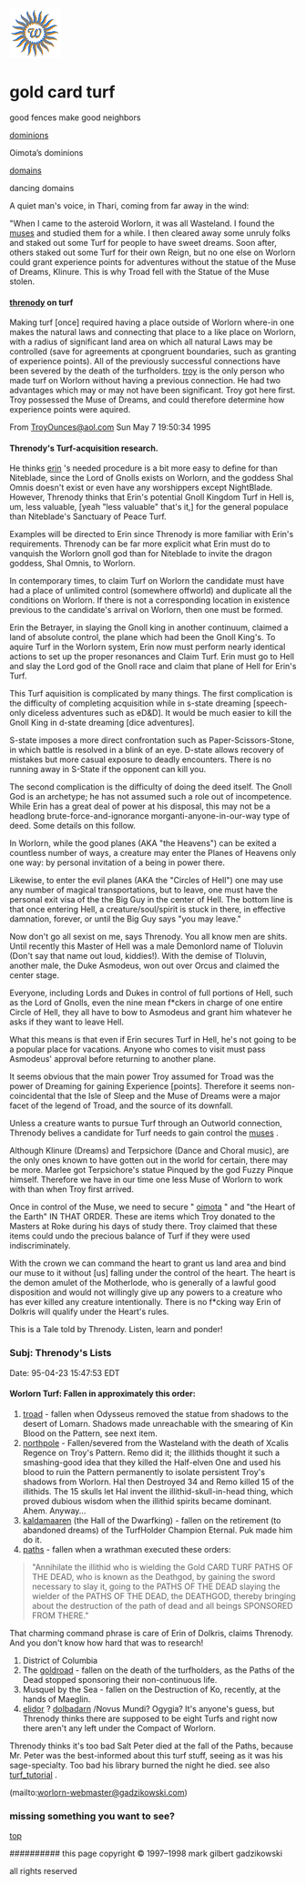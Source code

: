 ![wsun](assets/wsun.gif)

# gold card turf



good fences make good neighbors

[dominions](dominions.md) 

 Oimota’s dominions 

 [domains](domains.md) 

 dancing domains 





 
 A quiet man's voice, in Thari, coming from far away in the wind: 


 "When I came to the asteroid Worlorn, it was all Wasteland. I found the  [muses](muses.md)  and studied them for a while. I then cleared away some unruly folks and staked out some Turf for people to have sweet dreams. Soon after, others staked out some Turf for their own Reign, but no one else on Worlorn could grant experience points for adventures without the statue of the Muse of Dreams, Klinure. This is why Troad fell with the Statue of the Muse stolen. 


 


####  [threnody](threnody.md)  on turf

 Making turf [once] required having a place outside of Worlorn where-in one makes the natural laws and connecting that place to a like place on Worlorn, with a radius of significant land area on which all natural Laws may be controlled (save for agreements at cpongruent boundaries, such as granting of experience points). All of the previously successful connections have been severed by the death of the turfholders. 
  [troy](troy.md)  is the only person who made turf on Worlorn without having a previous connection. He had two advantages which may or may not have been significant. Troy got here first. Troy possessed the Muse of Dreams, and could therefore determine how experience points were aquired. 


 From TroyOunces@aol.com Sun May 7 19:50:34 1995 


 


#### Threnody's Turf-acquisition research.

 He thinks  [erin](erin.md) 's needed procedure is a bit more easy to define for than Niteblade, since the Lord of Gnolls exists on Worlorn, and the goddess Shal Omnis doesn't exist or even have any worshippers except NightBlade. 
 However, Threnody thinks that Erin's potential Gnoll Kingdom Turf in Hell is, um, less valuable, [yeah "less valuable" that's it,] for the general populace than Niteblade's Sanctuary of Peace Turf. 


 Examples will be directed to Erin since Threnody is more familiar with Erin's requirements. Threnody can be far more explicit what Erin must do to vanquish the Worlorn gnoll god than for Niteblade to invite the dragon goddess, Shal Omnis, to Worlorn. 


 In contemporary times, to claim Turf on Worlorn the candidate must have had a place of unlimited control (somewhere offworld) and duplicate all the conditions on Worlorn. If there is not a corresponding location in existence previous to the candidate's arrival on Worlorn, then one must be formed. 


 Erin the Betrayer, in slaying the Gnoll king in another continuum, claimed a land of absolute control, the plane which had been the Gnoll King's. To aquire Turf in the Worlorn system, Erin now must perform nearly identical actions to set up the proper resonances and Claim Turf. Erin must go to Hell and slay the Lord god of the Gnoll race and claim that plane of Hell for Erin's Turf. 


 This Turf aquisition is complicated by many things. The first complication is the difficulty of completing acquisition while in s-state dreaming [speech-only diceless adventures such as eD&D]. It would be much easier to kill the Gnoll King in d-state dreaming [dice adventures]. 


 S-state imposes a more direct confrontation such as Paper-Scissors-Stone, in which battle is resolved in a blink of an eye. D-state allows recovery of mistakes but more casual exposure to deadly encounters. There is no running away in S-State if the opponent can kill you. 


 The second complication is the difficulty of doing the deed itself. The Gnoll God is an archetype; he has not assumed such a role out of incompetence. While Erin has a great deal of power at his disposal, this may not be a headlong brute-force-and-ignorance morganti-anyone-in-our-way type of deed. Some details on this follow. 


 In Worlorn, while the good planes (AKA "the Heavens") can be exited a countless number of ways, a creature may enter the Planes of Heavens only one way: by personal invitation of a being in power there. 


 Likewise, to enter the evil planes (AKA the "Circles of Hell") one may use any number of magical transportations, but to leave, one must have the personal exit visa of the the Big Guy in the center of Hell. The bottom line is that once entering Hell, a creature/soul/spirit is stuck in there, in effective damnation, forever, or until the Big Guy says "you may leave." 


 Now don't go all sexist on me, says Threnody. You all know men are shits. Until recently this Master of Hell was a male Demonlord name of Tloluvin (Don't say that name out loud, kiddies!). With the demise of Tloluvin, another male, the Duke Asmodeus, won out over Orcus and claimed the center stage. 


 Everyone, including Lords and Dukes in control of full portions of Hell, such as the Lord of Gnolls, even the nine mean f*ckers in charge of one entire Circle of Hell, they all have to bow to Asmodeus and grant him whatever he asks if they want to leave Hell. 


 What this means is that even if Erin secures Turf in Hell, he's not going to be a popular place for vacations. Anyone who comes to visit must pass Asmodeus' approval before returning to another plane. 


 It seems obvious that the main power Troy assumed for Troad was the power of Dreaming for gaining Experience [points]. Therefore it seems non-coincidental that the Isle of Sleep and the Muse of Dreams were a major facet of the legend of Troad, and the source of its downfall. 


 Unless a creature wants to pursue Turf through an Outworld connection, Threnody belives a candidate for Turf needs to gain control the  [muses](muses.md) . 


 Although Klinure (Dreams) and Terpsichore (Dance and Choral music), are the only ones known to have gotten out in the world for certain, there may be more. Marlee got Terpsichore's statue Pinqued by the god Fuzzy Pinque himself. Therefore we have in our time one less Muse of Worlorn to work with than when Troy first arrived. 


 Once in control of the Muse, we need to secure " [oimota](oimota.md) " and "the Heart of the Earth" IN THAT ORDER. These are items which Troy donated to the Masters at Roke during his days of study there. Troy claimed that these items could undo the precious balance of Turf if they were used indiscriminately. 


 With the crown we can command the heart to grant us land area and bind our muse to it without [us] falling under the control of the heart. The heart is the demon amulet of the Motherlode, who is generally of a lawful good disposition and would not willingly give up any powers to a creature who has ever killed any creature intentionally. There is no f*cking way Erin of Dolkris will qualify under the Heart's rules. 


 This is a Tale told by Threnody. Listen, learn and ponder! 


 


### Subj: Threnody's Lists

 Date: 95-04-23 15:47:53 EDT 
 


#### Worlorn Turf: Fallen in approximately this order:

 

1. [troad](troad.md)  - fallen when Odysseus removed the statue from shadows to the desert of Lomarn. Shadows made unreachable with the smearing of Kin Blood on the Pattern, see next item.
1. [northpole](northpole.md)  - Fallen/severed from the Wasteland with the death of Xcalis Regence on Troy's Pattern. Remo did it; the illithids thought it such a smashing-good idea that they killed the Half-elven One and used his blood to ruin the Pattern permanently to isolate persistent Troy's shadows from Worlorn. Hal then Destroyed 34 and Remo killed 15 of the illithids. The 15 skulls let Hal invent the illithid-skull-in-head thing, which proved dubious wisdom when the illithid spirits became dominant. Ahem. Anyway...
1. [kaldamaaren](kaldamaaren.md)  (the Hall of the Dwarfking) - fallen on the retirement (to abandoned dreams) of the TurfHolder Champion Eternal. Puk made him do it.
1. [paths](paths.md)  - fallen when a wrathman executed these orders: 

> "Annihilate the illithid who is wielding the Gold CARD TURF PATHS OF THE
> DEAD, who is known as the Deathgod, by gaining the sword necessary to slay
> it, going to the PATHS OF THE DEAD slaying the wielder of the PATHS OF THE
> DEAD, the DEATHGOD, thereby bringing about the destruction of the path of
> dead and all beings SPONSORED FROM THERE." 

 That charming command phrase is care of Erin of Dolkris, claims Threnody. And you don't know how hard that was to research!
1. District of Columbia
1. The  [goldroad](goldroad.md)  - fallen on the death of the turfholders, as the Paths of the Dead stopped sponsoring their non-continuous life.
1. Musquel by the Sea - fallen on the Destruction of Ko, recently, at the hands of Maeglin.
1. [elidor](elidor.md) ?  [dolbadarn](dolbadarn.md) /Novus Mundi? Ogygia? It's anyone's guess, but Threnody thinks there are supposed to be eight Turfs and right now there aren't any left under the Compact of Worlorn.

 Threnody thinks it's too bad Salt Peter died at the fall of the Paths, because Mr. Peter was the best-informed about this turf stuff, seeing as it was his sage-specialty. Too bad his library burned the night he died. 
 see also  [turf_tutorial](turf_tutorial.md) . 



 (mailto:worlorn-webmaster@gadzikowski.com) 


### missing something you want to see?



 [top](#top) 


########## this page copyright © 1997–1998 mark gilbert gadzikowski

all rights reserved